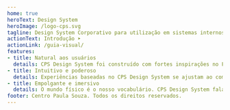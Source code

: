 ```yaml
---
home: true
heroText: Design System
heroImage: /logo-cps.svg
tagline: Design System Corporativo para utilização em sistemas internos do Centro Paula Souza
actionText: Introdução ➤
actionLink: /guia-visual/
features:
- title: Natural aos usuários
  details: CPS Design System foi construído com fortes inspirações no Fluent Design System da Microsoft e, embora estendendo e definindo suas próprias soluções para alguns cenários, foi concebido para ser percebido como algo propositalmente familiar.
- title: Intuitivo e poderoso
  details: Experiências baseadas no CPS Design System se ajustam ao comportamento e à intenção dos usuários, isto é, buscam entender e antecipar o que é necessário ao invés de forçar o usuário entender como usar as interfaces.
- title: Empolgante e imersivo
  details: O mundo físico é o nosso vocabulário. CPS Design System fala sobre luz e sombra, dimensões, elevações, materiais. Ele se comunica de uma maneira pensada em reduzir o esforço necessário para que pessoas de diferentes áreas o compreendam.
footer: Centro Paula Souza. Todos os direitos reservados.
---
```

